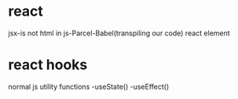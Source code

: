 # react 
jsx-is not html in js-Parcel-Babel(transpiling our code)
react element
# react hooks
normal js utility functions 
-useState()
-useEffect()